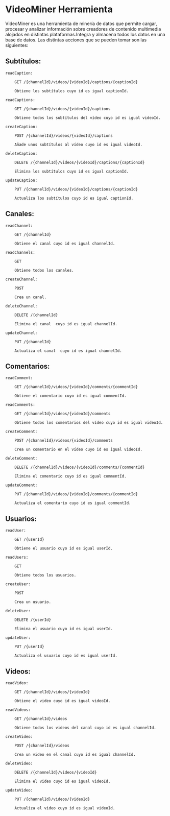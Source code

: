<h1>VideoMiner Herramienta</h1>

VideoMiner es una herramienta de minería de datos que permite cargar, procesar y analizar información sobre creadores de contenido multimedia alojados en distintas
plataformas.Integra y almacena todos los datos en una base de
datos. Las distintas acciones que se pueden tomar son las siguientes:

<h2>Subtítulos:</h2>

    readCaption:

        GET /{channelId}/videos/{videoId}/captions/{captionId}

        Obtiene los subtítulos cuyo id es igual captionId.

    readCaptions:

        GET /{channelId}/videos/{videoId}/captions

        Obtiene todos los subtítulos del vídeo cuyo id es igual videoId.

    createCaption:

        POST /{channelId}/videos/{videoId}/captions

        Añade unos subtítulos al vídeo cuyo id es igual videoId.

    deleteCaption:

        DELETE /{channelId}/videos/{videoId}/captions/{captionId}

        Elimina los subtítulos cuyo id es igual captionId.

    updateCaption:

        PUT /{channelId}/videos/{videoId}/captions/{captionId}

        Actualiza los subtítulos cuyo id es igual captionId.

<h2>Canales:</h2>

    readChannel:

        GET /{channelId}

        Obtiene el canal cuyo id es igual channelId.

    readChannels:

        GET 

        Obtiene todos los canales.

    createChannel:

        POST 

        Crea un canal.

    deleteChannel:

        DELETE /{channelId}

        Elimina el canal  cuyo id es igual channelId.

    updateChannel:

        PUT /{channelId}

        Actualiza el canal  cuyo id es igual channelId.

<h2>Comentarios:</h2>

    readComment:

        GET /{channelId}/videos/{videoId}/comments/{commentId}

        Obtiene el comentario cuyo id es igual commentId.

    readComments:

        GET /{channelId}/videos/{videoId}/comments

        Obtiene todos los comentarios del vídeo cuyo id es igual videoId.

    createComment:

        POST /{channelId}/videos/{videoId}/comments

        Crea un comentario en el vídeo cuyo id es igual videoId.

    deleteComment:

        DELETE /{channelId}/videos/{videoId}/comments/{commentId}

        Elimina el comentario cuyo id es igual commentId.

    updateComment:

        PUT /{channelId}/videos/{videoId}/comments/{commentId}

        Actualiza el comentario cuyo id es igual commentId.

<h2>Usuarios:</h2>

    readUser:

        GET /{userId}

        Obtiene el usuario cuyo id es igual userId.

    readUsers:

        GET 

        Obtiene todos los usuarios.

    createUser:

        POST 

        Crea un usuario.

    deleteUser:

        DELETE /{userId}

        Elimina el usuario cuyo id es igual userId.

    updateUser:

        PUT /{userId}

        Actualiza el usuario cuyo id es igual userId.

<h2>Videos:</h2>

    readVideo:

        GET /{channelId}/videos/{videoId}

        Obtiene el video cuyo id es igual videoId.

    readVideos:

        GET /{channelId}/videos

        Obtiene todos los videos del canal cuyo id es igual channelId.

    createVideo:

        POST /{channelId}/videos

        Crea un video en el canal cuyo id es igual channelId.

    deleteVideo:

        DELETE /{channelId}/videos/{videoId}

        Elimina el video cuyo id es igual videoId.

    updateVideo:

        PUT /{channelId}/videos/{videoId}

        Actualiza el video cuyo id es igual videoId.

